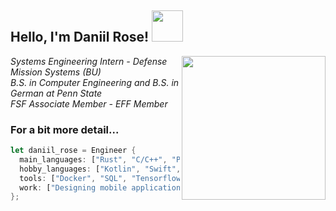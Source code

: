 <h2> Hello, I'm Daniil Rose! <img src="https://media.giphy.com/media/h741oEMnAUIILdX0kU/giphy.gif" width="50"></h2>
<img align='right' src="https://cdn.pixabay.com/photo/2017/03/23/12/32/arduino-2168193_960_720.png" width="230">
<p><em>Systems Engineering Intern - Defense Mission Systems (BU)</br>B.S. in Computer Engineering and B.S. in German at Penn State</br>FSF Associate Member - EFF Member
</em></p>

### For a bit more detail... 

```rust
let daniil_rose = Engineer {
  main_languages: ["Rust", "C/C++", "Python"],
  hobby_languages: ["Kotlin", "Swift", "Emacs Lisp", "Zig"],
  tools: ["Docker", "SQL", "Tensorflow", "Nginx", "Pandas"],
  work: ["Designing mobile applications for embedded systems!"],
};
```
